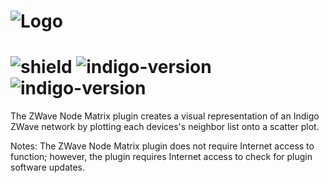 # ![Logo](https://github.com/DaveL17/ZWaveNodeMatrix/wiki/img/img_zwnmLogo.png)
# ![shield](https://img.shields.io/github/release/DaveL17/ZWaveNodeMatrix.svg) ![indigo-version](https://img.shields.io/badge/Indigo-7.0+-blueviolet.svg) ![indigo-version](https://img.shields.io/badge/Python-2.7-darkgreen.svg)

The ZWave Node Matrix plugin creates a visual representation of an Indigo
ZWave network by plotting each devices's neighbor list onto a scatter plot.

Notes: The ZWave Node Matrix plugin does not require Internet access to function;
however, the plugin requires Internet access to check for plugin software updates.
